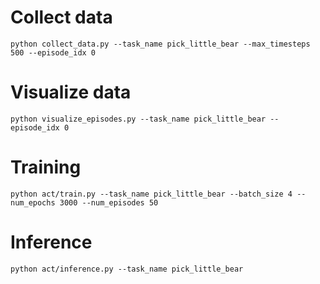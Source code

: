 # Collect data
`
python collect_data.py --task_name pick_little_bear --max_timesteps 500 --episode_idx 0
`

# Visualize data
`
python visualize_episodes.py --task_name pick_little_bear --episode_idx 0
`

# Training
`
python act/train.py --task_name pick_little_bear --batch_size 4 --num_epochs 3000 --num_episodes 50
`

# Inference
`
python act/inference.py --task_name pick_little_bear
`